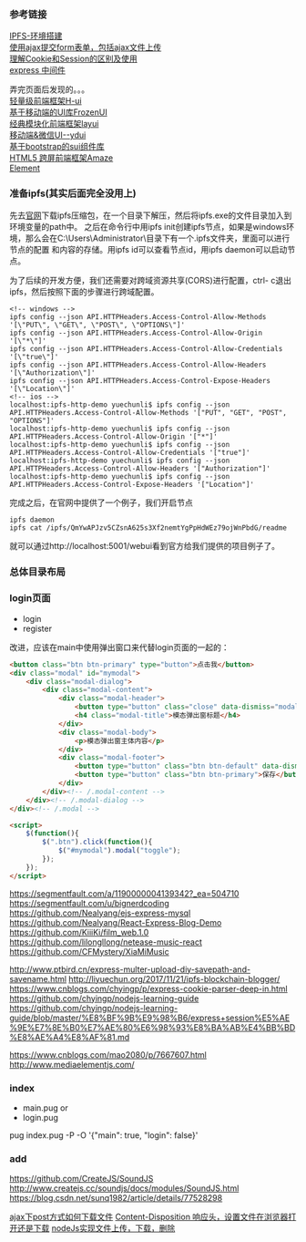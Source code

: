 ### 参考链接

[IPFS-环境搭建](https://blog.csdn.net/u013022210/article/details/80363107)<br>
[使用ajax提交form表单，包括ajax文件上传](https://www.cnblogs.com/zhuxiaojie/p/4783939.html)<br>
[理解Cookie和Session的区别及使用](https://blog.csdn.net/liyifan687/article/details/80077928)<br>
[express 中间件](http://www.expressjs.com.cn/resources/middleware.html)<br>

弄完页面后发现的。。。<br>
[轻量级前端框架H-ui](http://www.h-ui.net/Hui-overview.shtml)<br>
[基于移动端的UI库FrozenUI](https://frozenui.github.io/components/components)<br>
[经典模块化前端框架layui](https://www.layui.com/)<br>
[移动端&微信UI--ydui](http://www.ydui.org/)<br>
[基于bootstrap的sui组件库](http://sui.taobao.org/sui/docs/index.html)<br>
[HTML5 跨屏前端框架Amaze](http://amazeui.org/)<br>
[Element](http://element.eleme.io/#/zh-CN)<br>

### 准备ipfs(其实后面完全没用上)

先去[官网](https://ipfs.io/docs/install/)下载ipfs压缩包，在一个目录下解压，然后将ipfs.exe的文件目录加入到环境变量的path中。
之后在命令行中用ipfs init创建ipfs节点，如果是windows环境，那么会在C:\Users\Administrator\目录下有一个.ipfs文件夹，里面可以进行节点的配置
和内容的存储。用ipfs id可以查看节点id，用ipfs daemon可以启动节点。

为了后续的开发方便，我们还需要对跨域资源共享(CORS)进行配置，ctrl- c退出ipfs，然后按照下面的步骤进行跨域配置。
```
<!-- windows -->
ipfs config --json API.HTTPHeaders.Access-Control-Allow-Methods '[\"PUT\", \"GET\", \"POST\", \"OPTIONS\"]'
ipfs config --json API.HTTPHeaders.Access-Control-Allow-Origin '[\"*\"]'
ipfs config --json API.HTTPHeaders.Access-Control-Allow-Credentials '[\"true\"]'
ipfs config --json API.HTTPHeaders.Access-Control-Allow-Headers '[\"Authorization\"]'
ipfs config --json API.HTTPHeaders.Access-Control-Expose-Headers '[\"Location\"]'
<!-- ios -->
localhost:ipfs-http-demo yuechunli$ ipfs config --json API.HTTPHeaders.Access-Control-Allow-Methods '["PUT", "GET", "POST", "OPTIONS"]'
localhost:ipfs-http-demo yuechunli$ ipfs config --json API.HTTPHeaders.Access-Control-Allow-Origin '["*"]'
localhost:ipfs-http-demo yuechunli$ ipfs config --json API.HTTPHeaders.Access-Control-Allow-Credentials '["true"]'
localhost:ipfs-http-demo yuechunli$ ipfs config --json API.HTTPHeaders.Access-Control-Allow-Headers '["Authorization"]'
localhost:ipfs-http-demo yuechunli$ ipfs config --json API.HTTPHeaders.Access-Control-Expose-Headers '["Location"]'
```

完成之后，在官网中提供了一个例子，我们开启节点
```
ipfs daemon
ipfs cat /ipfs/QmYwAPJzv5CZsnA625s3Xf2nemtYgPpHdWEz79ojWnPbdG/readme
```
就可以通过http://localhost:5001/webui看到官方给我们提供的项目例子了。

### 总体目录布局



### login页面

- login
- register

改进，应该在main中使用弹出窗口来代替login页面的一起的：
```html
<button class="btn btn-primary" type="button">点击我</button>
<div class="modal" id="mymodal">
    <div class="modal-dialog">
        <div class="modal-content">
            <div class="modal-header">
				<button type="button" class="close" data-dismiss="modal"><span aria-hidden="true">&times;</span><span class="sr-only">Close</span></button>
				<h4 class="modal-title">模态弹出窗标题</h4>
			</div>
			<div class="modal-body">
				<p>模态弹出窗主体内容</p>
			</div>
			<div class="modal-footer">
				<button type="button" class="btn btn-default" data-dismiss="modal">关闭</button>
				<button type="button" class="btn btn-primary">保存</button>
			</div>
		</div><!-- /.modal-content -->
	</div><!-- /.modal-dialog -->
</div><!-- /.modal -->

<script>
    $(function(){
        $(".btn").click(function(){
            $("#mymodal").modal("toggle");
        });
    });
</script>
```

https://segmentfault.com/a/1190000004139342?_ea=504710
https://segmentfault.com/u/bignerdcoding
https://github.com/Nealyang/ejs-express-mysql
https://github.com/Nealyang/React-Express-Blog-Demo
https://github.com/KiiiKi/film_web.1.0
https://github.com/lilongllong/netease-music-react
https://github.com/CFMystery/XiaMiMusic

http://www.ptbird.cn/express-multer-upload-diy-savepath-and-savename.html
http://liyuechun.org/2017/11/21/ipfs-blockchain-blogger/
https://www.cnblogs.com/chyingp/p/express-cookie-parser-deep-in.html
https://github.com/chyingp/nodejs-learning-guide
https://github.com/chyingp/nodejs-learning-guide/blob/master/%E8%BF%9B%E9%98%B6/express+session%E5%AE%9E%E7%8E%B0%E7%AE%80%E6%98%93%E8%BA%AB%E4%BB%BD%E8%AE%A4%E8%AF%81.md

https://www.cnblogs.com/mao2080/p/7667607.html
http://www.mediaelementjs.com/


### index

- main.pug or
- login.pug

pug index.pug -P -O '{"main": true, "login": false}'

### add

https://github.com/CreateJS/SoundJS
http://www.createjs.cc/soundjs/docs/modules/SoundJS.html
https://blog.csdn.net/sunq1982/article/details/77528298

[ajax下post方式如何下载文件](https://blog.csdn.net/laikaikai/article/details/81502019)
[Content-Disposition 响应头，设置文件在浏览器打开还是下载](https://blog.csdn.net/ssssny/article/details/77717287)
[nodeJs实现文件上传，下载，删除](https://blog.csdn.net/qq_36228442/article/details/81709272)